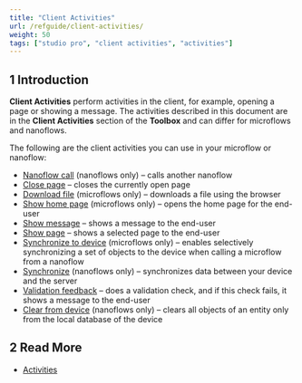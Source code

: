 ```yaml
---
title: "Client Activities"
url: /refguide/client-activities/
weight: 50
tags: ["studio pro", "client activities", "activities"]
---
```


## 1 Introduction

**Client Activities** perform activities in the client, for example, opening a page or showing a message. The activities described in this document are in the **Client Activities** section of the **Toolbox** and can differ for microflows and nanoflows.

The following are the client activities you can use in your microflow or nanoflow:

* [Nanoflow call](/refguide/nanoflow-call/) (nanoflows only) – calls another nanoflow
* [Close page](/refguide/close-page/) – closes the currently open page
* [Download file](/refguide/download-file/) (microflows only) – downloads a file using the browser
* [Show home page](/refguide/show-home-page/) (microflows only) – opens the home page for the end-user 
* [Show message](/refguide/show-message/) – shows a message to the end-user
* [Show page](/refguide/show-page/) – shows a selected page to the end-user 
* [Synchronize to device](/refguide/synchronize-to-device/) (microflows only) – enables selectively synchronizing a set of objects to the device when calling a microflow from a nanoflow
* [Synchronize](/refguide/synchronize/) (nanoflows only) – synchronizes data between your device and the server
* [Validation feedback](/refguide/validation-feedback/) – does a validation check, and if this check fails, it shows a message to the end-user
* [Clear from device](/refguide/clear-from-device/) (nanoflows only) – clears all objects of an entity only from the local database of the device

## 2 Read More

* [Activities](/refguide/activities/)
